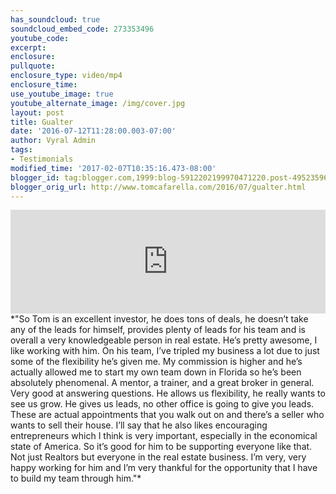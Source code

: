 ```yaml
---
has_soundcloud: true
soundcloud_embed_code: 273353496
youtube_code:
excerpt:
enclosure:
pullquote:
enclosure_type: video/mp4
enclosure_time:
use_youtube_image: true
youtube_alternate_image: /img/cover.jpg
layout: post
title: Gualter
date: '2016-07-12T11:28:00.003-07:00'
author: Vyral Admin
tags:
- Testimonials
modified_time: '2017-02-07T10:35:16.473-08:00'
blogger_id: tag:blogger.com,1999:blog-5912202199970471220.post-4952359602499119546
blogger_orig_url: http://www.tomcafarella.com/2016/07/gualter.html
---
```

<iframe width="100%" height="166" scrolling="no" frameborder="no" src="https://w.soundcloud.com/player/?url=https%3A//api.soundcloud.com/tracks/273353496&amp;color=ff5500"></iframe>
*"So Tom is an excellent investor, he does tons of  deals, he doesn’t take any of the leads for himself, provides plenty of leads for his team and is overall a very knowledgeable person in real estate. He’s pretty awesome, I like working with him.  On his team, I’ve tripled my business a lot due to just some of the flexibility he’s given me. My commission is higher and he’s actually allowed me to start my own team down in Florida so he’s been absolutely phenomenal. A mentor, a trainer, and a great broker in general. Very good at answering questions. He allows us flexibility, he really wants to see us grow. He gives us leads, no other office is going to give you leads. These are actual appointments that you walk out on and there’s a seller who wants to sell their house. I’ll say that he also likes encouraging entrepreneurs which I think is very important, especially in the economical state of America. So it’s good for him to be supporting everyone like that. Not just Realtors but everyone in the real estate business. I’m very, very happy working for him and I’m very thankful for the opportunity that I have to build my team through him."*
